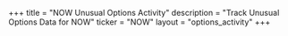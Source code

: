+++
title = "NOW Unusual Options Activity"
description = "Track Unusual Options Data for NOW"
ticker = "NOW"
layout = "options_activity"
+++

